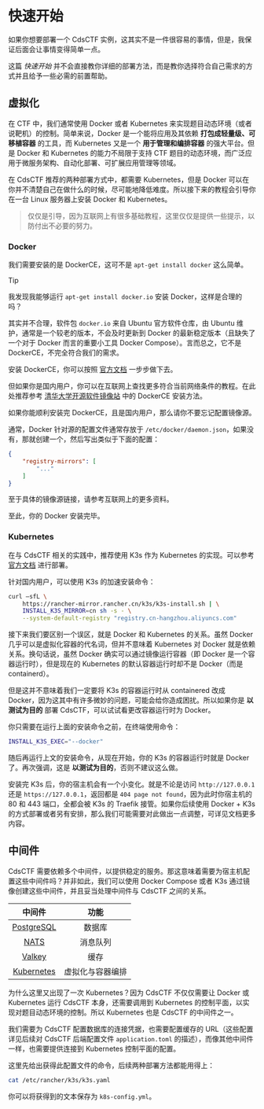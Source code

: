 # 快速开始

如果你想要部署一个 CdsCTF 实例，这其实不是一件很容易的事情，但是，我保证后面会让事情变得简单一点。

这篇 *快速开始* 并不会直接教你详细的部署方法，而是教你选择符合自己需求的方式并且给予一些必需的前置帮助。

## 虚拟化

在 CTF 中，我们通常使用 Docker 或者 Kubernetes 来实现题目动态环境（或者说靶机）的控制。简单来说，Docker 是一个能将应用及其依赖 **打包成轻量级、可移植容器** 的工具，而 Kubernetes 又是一个 **用于管理和编排容器** 的强大平台。但是 Docker 和 Kubernetes 的能力不局限于支持 CTF 题目的动态环境，而广泛应用于微服务架构、自动化部署、可扩展应用管理等领域。

在 CdsCTF 推荐的两种部署方式中，都需要 Kubernetes，但是 Docker 可以在你并不清楚自己在做什么的时候，尽可能地降低难度。所以接下来的教程会引导你在一台 Linux 服务器上安装 Docker 和 Kubernetes。

> 仅仅是引导，因为互联网上有很多基础教程，这里仅仅是提供一些提示，以防付出不必要的努力。

### Docker

我们需要安装的是 DockerCE，这可不是 `apt-get install docker` 这么简单。

> [!TIP]
> 我发现我能够运行 `apt-get install docker.io` 安装 Docker，这样是合理的吗？
>
> 其实并不合理，软件包 `docker.io` 来自 Ubuntu 官方软件仓库，由 Ubuntu 维护，通常是一个较老的版本，不会及时更新到 Docker 的最新稳定版本（且缺失了一个对于 Docker 而言的重要小工具 Docker Compose）。言而总之，它不是 DockerCE，不完全符合我们的需求。

安装 DockerCE，你可以按照 [官方文档](https://docs.docker.com/engine/install/) 一步步做下去。

但如果你是国内用户，你可以在互联网上查找更多符合当前网络条件的教程。在此处推荐参考 [清华大学开源软件镜像站](https://mirrors.tuna.tsinghua.edu.cn/help/docker-ce/) 中的 DockerCE 安装方法。

如果你能顺利安装完 DockerCE，且是国内用户，那么请你不要忘记配置镜像源。

通常，Docker 针对源的配置文件通常存放于 `/etc/docker/daemon.json`，如果没有，那就创建一个，然后写出类似于下面的配置：

```json
{
    "registry-mirrors": [
        "..."
    ]
}
```

至于具体的镜像源链接，请参考互联网上的更多资料。

至此，你的 Docker 安装完毕。

### Kubernetes

在与 CdsCTF 相关的实践中，推荐使用 K3s 作为 Kubernetes 的实现。可以参考 [官方文档](https://docs.k3s.io/) 进行部署。

针对国内用户，可以使用 K3s 的加速安装命令：

```bash
curl –sfL \
    https://rancher-mirror.rancher.cn/k3s/k3s-install.sh | \
    INSTALL_K3S_MIRROR=cn sh -s - \
    --system-default-registry "registry.cn-hangzhou.aliyuncs.com"
```

接下来我们要区别一个误区，就是 Docker 和 Kubernetes 的关系。虽然 Docker 几乎可以是虚拟化容器的代名词，但并不意味着 Kubernetes 对 Docker 就是依赖关系。换句话说，虽然 Docker 确实可以通过镜像运行容器（即 Docker 是一个容器运行时），但是现在的 Kubernetes 的默认容器运行时却不是 Docker（而是 containerd）。

但是这并不意味着我们一定要将 K3s 的容器运行时从 containered 改成 Docker，因为这其中有许多微妙的问题，可能会给你造成困扰。所以如果你是 **以测试为目的** 部署 CdsCTF，可以试试看更改容器运行时为 Docker。

你只需要在运行上面的安装命令之前，在终端使用命令：

```bash
INSTALL_K3S_EXEC="--docker"
```

随后再运行上文的安装命令，从现在开始，你的 K3s 的容器运行时就是 Docker 了。再次强调，这是 **以测试为目的**，否则不建议这么做。

安装完 K3s 后，你的宿主机会有一个小变化。就是不论是访问 `http://127.0.0.1` 还是 `https://127.0.0.1`，返回都是 `404 page not found`，因为此时你宿主机的 80 和 443 端口，全都会被 K3s 的 Traefik 接管。如果你后续使用 Docker + K3s 的方式部署或者另有安排，那么我们可能需要对此做出一点调整，可详见文档更多内容。

## 中间件

CdsCTF 需要依赖多个中间件，以提供稳定的服务。那这意味着需要为宿主机配置这些中间件吗？并非如此，我们可以使用 Docker Compose 或者 K3s 通过镜像创建这些中间件，并且妥当处理中间件与 CdsCTF 之间的关系。

中间件|功能
:-:|:-:
[PostgreSQL](https://www.postgresql.org)|数据库
[NATS](https://nats.io/)|消息队列
[Valkey](https://valkey.io/)|缓存
[Kubernetes](https://kubernetes.io/)|虚拟化与容器编排

为什么这里又出现了一次 Kubernetes？因为 CdsCTF 不仅仅需要让 Docker 或 Kubernetes 运行 CdsCTF 本身，还需要调用到 Kubernetes 的控制平面，以实现对题目动态环境的控制。所以 Kubernetes 也是 CdsCTF 的中间件之一。

我们需要为 CdsCTF 配置数据库的连接凭据，也需要配置缓存的 URL（这些配置详见后续对 CdsCTF 后端配置文件 `application.toml` 的描述），而像其他中间件一样，也需要提供连接到 Kubernetes 控制平面的配置。

这里先给出获得此配置文件的命令，后续两种部署方法都能用得上：

```bash
cat /etc/rancher/k3s/k3s.yaml
```

你可以将获得到的文本保存为 `k8s-config.yml`。